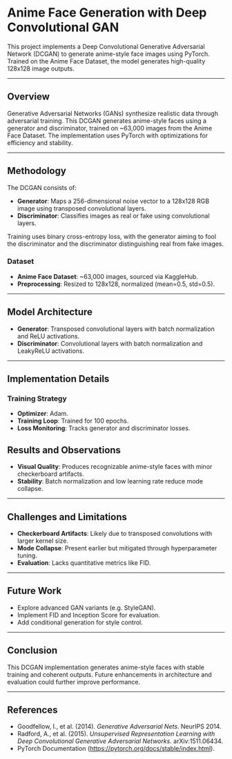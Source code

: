 # Anime Face Generation with Deep Convolutional GAN

This project implements a Deep Convolutional Generative Adversarial Network (DCGAN) to generate anime-style face images using PyTorch. Trained on the Anime Face Dataset, the model generates high-quality 128x128 image outputs.

---

## Overview

Generative Adversarial Networks (GANs) synthesize realistic data through adversarial training. This DCGAN generates anime-style faces using a generator and discriminator, trained on \~63,000 images from the Anime Face Dataset. The implementation uses PyTorch with optimizations for efficiency and stability.

---

## Methodology

The DCGAN consists of:

- **Generator**: Maps a 256-dimensional noise vector to a 128x128 RGB image using transposed convolutional layers.
- **Discriminator**: Classifies images as real or fake using convolutional layers.

Training uses binary cross-entropy loss, with the generator aiming to fool the discriminator and the discriminator distinguishing real from fake images.

### Dataset

- **Anime Face Dataset**: \~63,000 images, sourced via KaggleHub.
- **Preprocessing**: Resized to 128x128, normalized (mean=0.5, std=0.5).

---

## Model Architecture

- **Generator**: Transposed convolutional layers with batch normalization and ReLU activations.
- **Discriminator**: Convolutional layers with batch normalization and LeakyReLU activations.

---

## Implementation Details

### Training Strategy

- **Optimizer**: Adam.
- **Training Loop**: Trained for 100 epochs.
- **Loss Monitoring**: Tracks generator and discriminator losses.

## Results and Observations

- **Visual Quality**: Produces recognizable anime-style faces with minor checkerboard artifacts.
- **Stability**: Batch normalization and low learning rate reduce mode collapse.

---

## Challenges and Limitations

- **Checkerboard Artifacts**: Likely due to transposed convolutions with larger kernel size.
- **Mode Collapse**: Present earlier but mitigated through hyperparameter tuning.
- **Evaluation**: Lacks quantitative metrics like FID.

---

## Future Work

- Explore advanced GAN variants (e.g. StyleGAN).
- Implement FID and Inception Score for evaluation.
- Add conditional generation for style control.

---

## Conclusion

This DCGAN implementation generates anime-style faces with stable training and coherent outputs. Future enhancements in architecture and evaluation could further improve performance.

---

## References

- Goodfellow, I., et al. (2014). *Generative Adversarial Nets*. NeurIPS 2014.
- Radford, A., et al. (2015). *Unsupervised Representation Learning with Deep Convolutional Generative Adversarial Networks*. arXiv:1511.06434.
- PyTorch Documentation (https://pytorch.org/docs/stable/index.html).

